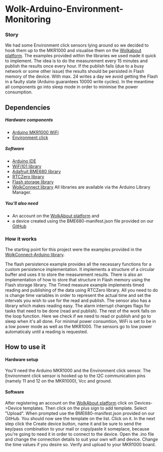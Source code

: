 # Wolk-Arduino-Environment-Monitoring

### Story

We had some Environment click sensors lying around so we decided to hook them up to the MKR1000 and visualise them on the [Wolkabout platform](https://demo.wolkabout.com/). The examples provided within the libraries we used made it quick to implement.
The idea is to do the measurement every 15 minutes and publish the results once every hour.
If the publish fails (due to a busy network or some other issue) the results should be persisted in Flash memory of the device. With max. 24 writes a day we avoid getting the Flash in a faulty state (Arduino guarantees 10000 write cycles).
In the meantime all components go into sleep mode in order to minimise the power consumption. 

## Dependencies
##### Hardware components
- [Arduino MKR1000 WiFi](https://www.hackster.io/arduino/products/arduino-mkr1000)
- [Environment click](https://www.mikroe.com/environment-click)

##### Software
- [Arduino IDE](https://www.arduino.cc/en/main/software)
- [WiFi101 library](https://github.com/arduino-libraries/WiFi101)
- [Adafruit BME680 library](https://github.com/adafruit/Adafruit_BME680)
- [RTCZero library](https://github.com/arduino-libraries/RTCZero)
- [Flash storage library](https://github.com/cmaglie/FlashStorage)
- [WolkConnect library](https://github.com/Wolkabout/WolkConnect-Arduino)
All libraries are available via the Arduino Library Manager.

##### You'll also need

- An account on the [WolkAbout platform](https://demo.wolkabout.com/) and 
- a device created using the BME680-manifest.json file provided on our [GitHub](https://github.com/Wolkabout/Wolk-Arduino-Environment-Monitoring) 

### How it works

The starting point for this project were the examples provided in the [WolkConnect-Arduino library](https://github.com/Wolkabout/WolkConnect-Arduino).

The flash persistence example provides all the necessary functions for a custom persistence implementation. It implements a structure of a circular buffer and uses it to store the measurement results. There is also an implementation of how to store that structure in Flash memory using the Flash storage library.
The Timed measure example implements timed reading and publishing of the data using RTCZero library. All you need to do is change time variables in order to represent the actual time and set the intervals you wish to use for the read and publish.
The sensor also has a library which makes reading easy.
The alarm interrupt changes flags for tasks that need to be done (read and publish). The rest of the work falls on the loop function.
Here we check if we need to read or publish and go to sleep when it's all done. For minimal power consumtion, WiFi is set to be in a low power mode as well as the MKR1000. The sensors go to low power automaticaly until a reading is requested.

## How to use it
#### Hardware setup

You'll need the Arduino MKR1000 and the Environment click sensor.
The Environment click sensor is hooked up to the I2C communication pins (namely 11 and 12 on the MKR1000), Vcc and ground.
#### Software
After registering an account on the [WolkAbout platform](https://demo.wolkabout.com/) click on Devices->Device templates.
Then click on the plus sign to add template. Select "Upload".
When prompted use the BME680-manifest.json provided on our GitHub. You should now see the template on the list. Click on it.
In the next step click the Create device button, name it and be sure to send the key/pass combination to your mail or copy/paste it someplace, because you're going to need it in order to connect to the device.
Open the .ino file and change the connection details to suit your own wifi and device.
Change the time values if you desire so.
Verify and upload to your MKR1000 board.
